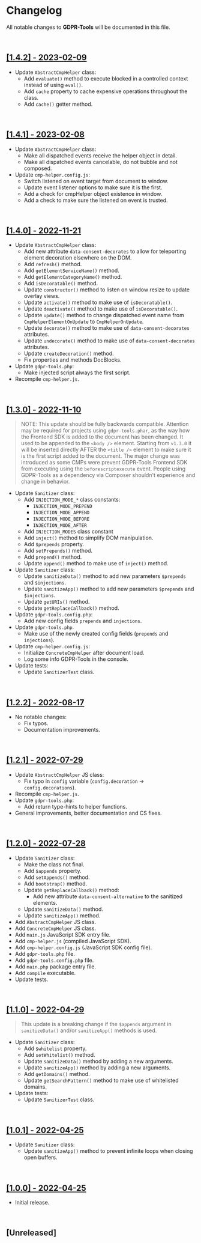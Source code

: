 # Changelog

All notable changes to **GDPR-Tools** will be documented in this file.

<br />

## [[1.4.2] - 2023-02-09](https://github.com/MarwanAlsoltany/gdpr-tools/compare/v1.4.1...v1.4.2)
- Update `AbstractCmpHelper` class:
    - Add `evaluate()` method to execute blocked in a controlled context instead of using `eval()`.
    - Add `cache` property to cache expensive operations throughout the class.
    - Add `cache()` getter method.

<br />

## [[1.4.1] - 2023-02-08](https://github.com/MarwanAlsoltany/gdpr-tools/compare/v1.4.0...v1.4.1)
- Update `AbstractCmpHelper` class:
    - Make all dispatched events receive the helper object in detail.
    - Make all dispatched events cancelable, do not bubble and not composed.
- Update `cmp-helper.config.js`:
    - Switch listened on event target from document to window.
    - Update event listener options to make sure it is the first.
    - Add a check for cmpHelper object existence in window.
    - Add a check to make sure the listened on event is trusted.

<br />

## [[1.4.0] - 2022-11-21](https://github.com/MarwanAlsoltany/gdpr-tools/compare/v1.3.0...v1.4.0)
- Update `AbstractCmpHelper` class:
    - Add new attribute `data-consent-decorates` to allow for teleporting element decoration elsewhere on the DOM.
    - Add `refresh()` method.
    - Add `getElementServiceName()` method.
    - Add `getElementCategoryName()` method.
    - Add `isDecoratable()` method.
    - Update `constructor()` method to listen on window resize to update overlay views.
    - Update `activate()` method to make use of `isDecoratable()`.
    - Update `deactivate()` method to make use of `isDecoratable()`.
    - Update `update()` method to change dispatched event name from `CmpHelperElementOnUpdate` to `CmpHelperOnUpdate`.
    - Update `decorate()` method to make use of `data-consent-decorates` attributes.
    - Update `undecorate()` method to make use of `data-consent-decorates` attributes.
    - Update `createDecoration()` method.
    - Fix properties and methods DocBlocks.
- Update `gdpr-tools.php`:
    - Make injected script always the first script.
- Recompile `cmp-helper.js`.

<br />

## [[1.3.0] - 2022-11-10](https://github.com/MarwanAlsoltany/gdpr-tools/compare/v1.2.2...v1.3.0)
> NOTE: This update should be fully backwards compatible. Attention may be required for projects using `gdpr-tools.phar`, as the way how the Frontend SDK is added to the document has been changed. It used to be appended to the `<body />` element. Starting from `v1.3.0` it will be inserted directly AFTER the `<title />` element to make sure it is the first script added to the document. The major change was introduced as some CMPs were prevent GDPR-Tools Frontend SDK from executing using the `beforescriptexecute` event. People using GDPR-Tools as a dependency via Composer shouldn't experience and change in behavior. 
- Update `Sanitizer` class:
    - Add `INJECTION_MODE_*` class constants:
        - `INJECTION_MODE_PREPEND`
        - `INJECTION_MODE_APPEND`
        - `INJECTION_MODE_BEFORE`
        - `INJECTION_MODE_AFTER`
    - Add `INJECTION_MODES` class constant
    - Add `inject()` method to simplify DOM manipulation.
    - Add `$prepends` property.
    - Add `setPrepends()` method.
    - Add `prepend()` method.
    - Update `append()` method to make use of `inject()` method.
- Update `Sanitizer` class:
    - Update `sanitizeData()` method to add new parameters `$prepends` and `$injections`.
    - Update `sanitizeApp()` method to add new parameters `$prepends` and `$injections`.
    - Update `getURIs()` method.
    - Update `getReplaceCallback()` method.
- Update `gdpr-tools.config.php`:
    - Add new config fields `prepends` and `injections`.
- Update `gdpr-tools.php`.
    - Make use of the newly created config fields (`prepends` and `injections`).
- Update `cmp-helper.config.js`:
    - Initialize `ConcreteCmpHelper` after document load.
    - Log some info GDPR-Tools in the console.
- Update tests:
    - Update `SanitizerTest` class.

<br />

## [[1.2.2] - 2022-08-17](https://github.com/MarwanAlsoltany/gdpr-tools/compare/v1.2.1...v1.2.2)
- No notable changes:
    - Fix typos.
    - Documentation improvements.

<br />

## [[1.2.1] - 2022-07-29](https://github.com/MarwanAlsoltany/gdpr-tools/compare/v1.2.0...v1.2.1)
- Update `AbstractCmpHelper` JS class:
    - Fix typo in `config` variable (`config.decoration` -> `config.decorations`).
- Recompile `cmp-helper.js`.
- Update `gdpr-tools.php`:
    - Add return type-hints to helper functions.
- General improvements, better documentation and CS fixes.

<br />

## [[1.2.0] - 2022-07-28](https://github.com/MarwanAlsoltany/gdpr-tools/compare/v1.1.0...v1.2.0)
- Update `Sanitizer` class:
    - Make the class not final.
    - Add `$appends` property.
    - Add `setAppends()` method.
    - Add `bootstrap()` method.
    - Update `getReplaceCallback()` method:
        - Add new attribute `data-consent-alternative` to the sanitized elements.
    - Update `sanitizeData()` method.
    - Update `sanitizeApp()` method.
- Add `AbstractCmpHelper` JS class.
- Add `ConcreteCmpHelper` JS class.
- Add `main.js` JavaScript SDK entry file.
- Add `cmp-helper.js` (compiled JavaScript SDK).
- Add `cmp-helper.config.js` (JavaScript SDK config file).
- Add `gdpr-tools.php` file.
- Add `gdpr-tools.config.php` file.
- Add `main.php` package entry file.
- Add `compile` executable.
- Update tests.

<br />

## [[1.1.0] - 2022-04-29](https://github.com/MarwanAlsoltany/gdpr-tools/compare/v1.0.1...v1.1.0)
> This update is a breaking change if the `$appends` argument in `sanitizeData()` and/or `sanitizeApp()` methods is used.
- Update `Sanitizer` class:
    - Add `$whitelist` property.
    - Add `setWhitelist()` method.
    - Update `sanitizeData()` method by adding a new arguments.
    - Update `sanitizeApp()` method by adding a new arguments.
    - Add `getDomains()` method.
    - Update `getSearchPattern()` method to make use of whitelisted domains.
- Update tests:
    - Update `SanitizerTest` class.

<br />

## [[1.0.1] - 2022-04-25](https://github.com/MarwanAlsoltany/gdpr-tools/compare/v1.0.0...v1.0.1)
- Update `Sanitizer` class:
    - Update `sanitizeApp()` method to prevent infinite loops when closing open buffers.

<br />

## [[1.0.0] - 2022-04-25](https://github.com/MarwanAlsoltany/gdpr-tools/commits/v1.0.0)
- Initial release.

<br />

## [Unreleased]

<br />
